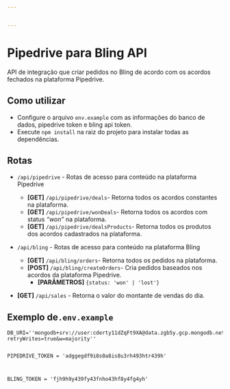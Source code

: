 ```yaml
---


---
```


<h1 id="pipedrive-bling-api">Pipedrive para Bling API</h1>
<p>API de integração que criar pedidos no Bling de acordo com os acordos fechados na plataforma Pipedrive.</p>
<h2 id="como-utilizar">Como utilizar</h2>
<ul>
<li>Configure o arquivo <code>env.example</code> com as informações do banco de dados, pipedrive token e bling api token.</li>
<li>Execute <code>npm install</code> na raiz do projeto para instalar todas as dependências.</li>
</ul>
<h2 id="rotas">Rotas</h2>
<ul>
<li>
<p><code>/api/pipedrive</code> - Rotas de acesso para conteúdo na plataforma Pipedrive</p>
<ul>
<li><strong>[GET]</strong> <code>/api/pipedrive/deals</code>-  Retorna todos os acordos constantes na plataforma.</li>
<li><strong>[GET]</strong> <code>/api/pipedrive/wonDeals</code>- Retorna todos os acordos com status <em>“won”</em> na plataforma.</li>
<li><strong>[GET]</strong> <code>/api/pipedrive/dealsProducts</code>- Retorna todos os produtos dos acordos cadastrados na plataforma.</li>
</ul>
</li>
<li>
<p><code>/api/bling</code> - Rotas de acesso para conteúdo na plataforma Bling</p>
<ul>
<li><strong>[GET]</strong> <code>/api/bling/orders</code>-  Retorna todos os pedidos na plataforma.</li>
<li><strong>[POST]</strong>  <code>/api/bling/createOrders</code>- Cria pedidos baseados nos acordos da plataforma Pipedrive.
<ul>
<li><strong>[PARÂMETROS]</strong> <code>{status: 'won' | 'lost'}</code></li>
</ul>
</li>
</ul>
</li>
<li>
<p><strong>[GET]</strong> <code>/api/sales</code> - Retorna o valor do montante de vendas do dia.</p>
</li>
</ul>
<h2 id="exemplo-de.env.example">Exemplo de<code>.env.example</code></h2>
<pre><code>DB_URI=''mongodb+srv://user:cderty11dZqFt9XA@data.zgb5y.gcp.mongodb.net/collection?retryWrites=true&amp;w=majority''

PIPEDRIVE_TOKEN =  'adggegdf9i8s0a8is8u3rh493htr439h'

BLING_TOKEN =  'fjh9h9y439fy43fnho43hf8y4fg4yh'
</code></pre>

